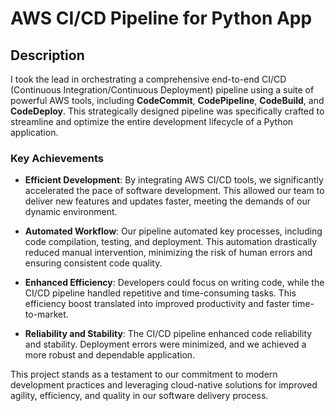 # AWS CI/CD Pipeline for Python App

## Description

I took the lead in orchestrating a comprehensive end-to-end CI/CD (Continuous Integration/Continuous Deployment) pipeline using a suite of powerful AWS tools, including **CodeCommit**, **CodePipeline**, **CodeBuild**, and **CodeDeploy**. This strategically designed pipeline was specifically crafted to streamline and optimize the entire development lifecycle of a Python application.

### Key Achievements

- **Efficient Development**: By integrating AWS CI/CD tools, we significantly accelerated the pace of software development. This allowed our team to deliver new features and updates faster, meeting the demands of our dynamic environment.

- **Automated Workflow**: Our pipeline automated key processes, including code compilation, testing, and deployment. This automation drastically reduced manual intervention, minimizing the risk of human errors and ensuring consistent code quality.

- **Enhanced Efficiency**: Developers could focus on writing code, while the CI/CD pipeline handled repetitive and time-consuming tasks. This efficiency boost translated into improved productivity and faster time-to-market.

- **Reliability and Stability**: The CI/CD pipeline enhanced code reliability and stability. Deployment errors were minimized, and we achieved a more robust and dependable application.

This project stands as a testament to our commitment to modern development practices and leveraging cloud-native solutions for improved agility, efficiency, and quality in our software delivery process.
